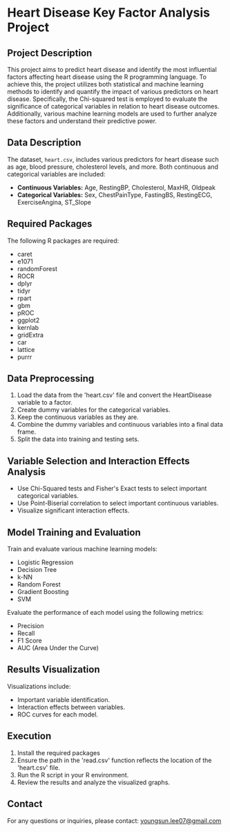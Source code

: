 # Heart Disease Key Factor Analysis Project

## Project Description
This project aims to predict heart disease and identify the most influential factors affecting heart disease using the R programming language. To achieve this, the project utilizes both statistical and machine learning methods to identify and quantify the impact of various predictors on heart disease. Specifically, the Chi-squared test is employed to evaluate the significance of categorical variables in relation to heart disease outcomes. Additionally, various machine learning models are used to further analyze these factors and understand their predictive power.

## Data Description
The dataset, `heart.csv`, includes various predictors for heart disease such as age, blood pressure, cholesterol levels, and more. Both continuous and categorical variables are included:
- **Continuous Variables:** Age, RestingBP, Cholesterol, MaxHR, Oldpeak
- **Categorical Variables:** Sex, ChestPainType, FastingBS, RestingECG, ExerciseAngina, ST_Slope

## Required Packages
The following R packages are required:
- caret
- e1071
- randomForest
- ROCR
- dplyr
- tidyr
- rpart
- gbm
- pROC
- ggplot2
- kernlab
- gridExtra
- car
- lattice
- purrr

## Data Preprocessing
1. Load the data from the 'heart.csv' file and convert the HeartDisease variable to a factor.
2. Create dummy variables for the categorical variables.
3. Keep the continuous variables as they are.
4. Combine the dummy variables and continuous variables into a final data frame.
5. Split the data into training and testing sets.

## Variable Selection and Interaction Effects Analysis
- Use Chi-Squared tests and Fisher's Exact tests to select important categorical variables.
- Use Point-Biserial correlation to select important continuous variables.
- Visualize significant interaction effects.

## Model Training and Evaluation
Train and evaluate various machine learning models:
- Logistic Regression
- Decision Tree
- k-NN
- Random Forest
- Gradient Boosting
- SVM

Evaluate the performance of each model using the following metrics:
- Precision
- Recall
- F1 Score
- AUC (Area Under the Curve)

## Results Visualization
Visualizations include:
- Important variable identification.
- Interaction effects between variables.
- ROC curves for each model.

## Execution
1. Install the required packages
2. Ensure the path in the 'read.csv' function reflects the location of the 'heart.csv' file. 
3. Run the R script in your R environment.
4. Review the results and analyze the visualized graphs. 

## Contact
For any questions or inquiries, please contact: youngsun.lee07@gmail.com
